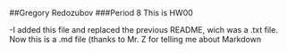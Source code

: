 ##Gregory Redozubov
###Period 8
This is HW00

-I added this file and replaced the previous README, wich was a .txt file. Now this is a .md file (thanks to Mr. Z for telling me about Markdown
